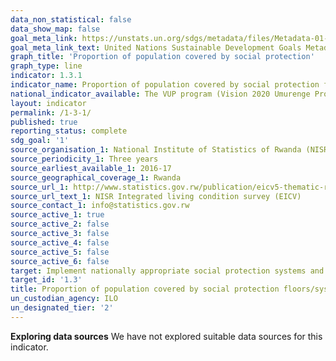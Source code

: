 ```yaml
---
data_non_statistical: false
data_show_map: false
goal_meta_link: https://unstats.un.org/sdgs/metadata/files/Metadata-01-03-01a.pdf
goal_meta_link_text: United Nations Sustainable Development Goals Metadata (pdf 894kB)
graph_title: 'Proportion of population covered by social protection'
graph_type: line
indicator: 1.3.1
indicator_name: Proportion of population covered by social protection floors/systems, by sex, distinguishing children, unemployed persons, older persons, persons with disabilities, pregnant women, newborns, work-injury victims and the poor and the vulnerable
national_indicator_available: The VUP program (Vision 2020 Umurenge Programme), run by the Ministry of Local Government, is the main social protection programme in Rwanda. It consists of three components- a direct cash transfer for very poor households who cannot work (“VUP Direct Support”), a public works programme for very poor households who can work (“VUP Public works”), and a microcredit scheme that provides small loans at modest interest rates to individuals or groups (“VUP Financial Services”)
layout: indicator
permalink: /1-3-1/
published: true
reporting_status: complete
sdg_goal: '1'
source_organisation_1: National Institute of Statistics of Rwanda (NISR)
source_periodicity_1: Three years
source_earliest_available_1: 2016-17
source_geographical_coverage_1: Rwanda
source_url_1: http://www.statistics.gov.rw/publication/eicv5-thematic-report-vup
source_url_text_1: NISR Integrated living condition survey (EICV)
source_contact_1: info@statistics.gov.rw
source_active_1: true
source_active_2: false
source_active_3: false
source_active_4: false
source_active_5: false
source_active_6: false
target: Implement nationally appropriate social protection systems and measures for all, including floors, and by 2030 achieve substantial coverage of the poor and the vulnerable
target_id: '1.3'
title: Proportion of population covered by social protection floors/systems, by sex, distinguishing children, unemployed persons, older persons, persons with disabilities pregnant women, newborns, work-injury victims and the poor and the vulnerable
un_custodian_agency: ILO
un_designated_tier: '2'
---
```

**Exploring data sources**
We have not explored suitable data sources for this indicator. 
